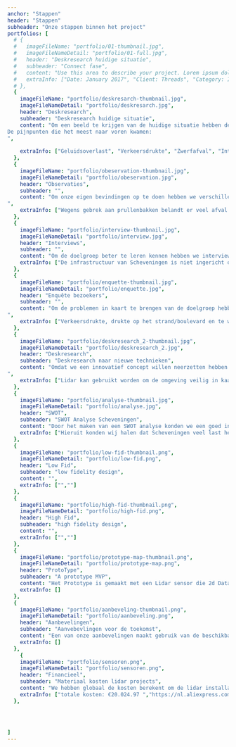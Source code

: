```yaml
---
anchor: "Stappen"
header: "Stappen"
subheader: "Onze stappen binnen het project"
portfolios: [
  # {
  #   imageFileName: "portfolio/01-thumbnail.jpg",
  #   imageFileNameDetail: "portfolio/01-full.jpg",
  #   header: "Deskresearch huidige situatie",
  #   subheader: "Connect fase",
  #   content: "Use this area to describe your project. Lorem ipsum dolor sit amet, consectetur adipisicing elit. Est blanditiis dolorem culpa incidunt minus dignissimos deserunt repellat aperiam quasi sunt officia expedita beatae cupiditate, maiores repudiandae, nostrum, reiciendis facere nemo!",
  #   extraInfo: ["Date: January 2017", "Client: Threads", "Category: Illustration"]
  # },
  {
    imageFileName: "portfolio/deskresarch-thumbnail.jpg",
    imageFileNameDetail: "portfolio/deskresarch.jpg",
    header: "Deskresearch",
    subheader: "Deskresearch huidige situatie",
    content: "Om een beeld te krijgen van de huidige situatie hebben deskresearch gedaan. We zijn begonnen met het doen van deskresearch om een basis van kennis te hebben over de huidige situatie. We wilde de huidige situatie in kaart brengen om een onderwerp te kunnen kiezen waar wij ons mee bezig zouden houden. Zo wilde we een onderwerp kiezen waarmee we een groot probleem op zouden kunnen lossen, om dit te kunnen doen moesten we een een inzicht hebben in de huidige situatie en de problemen. We kwamen er al snel achter dat Scheveningen regelmatig slecht in het nieuws is. Zo hebben bezoekers en bewoners aangegeven dat er veel overlast plaatsvindt in Scheveningen. Dit heeft een negatieve invloed op het imago van Scheveningen.
De pijnpunten die het meest naar voren kwamen:
",
    
    extraInfo: ["Geluidsoverlast", "Verkeersdrukte", "Zwerfafval", "Intimidatie", "Straatraces", "Wildplassen", "Drukte"]
  },
  {
    imageFileName: "portfolio/obeservation-thumbnail.jpg",
    imageFileNameDetail: "portfolio/obeservation.jpg",
    header: "Observaties",
    subheader: "",
    content: "Om onze eigen bevindingen op te doen hebben we verschillende observaties gedaan in Scheveningen. We wilde zelf de sfeer ervaren, kijken wat ons opviel en ontdekken waar wij zelf tegenaan lopen op Scheveningen. Inzichten:
",
    extraInfo: ["Wegens gebrek aan prullenbakken belandt er veel afval op de stranden en in de duinen.", "Weersomstandigheden beïnvloeden het aantal bezoekers. Zomers meer dan in de    wintermaanden.", "Bezoekers worden slecht geïnformeerd over de drukte in de omgeving van de boulevard.", "Mensen worden niet gewezen naar locaties waar zij hun afval kunnen deponeren.", "Honden en paarden laten veel afval dat zij produceren achter."]
  },
  {
    imageFileName: "portfolio/interview-thumbnail.jpg",
    imageFileNameDetail: "portfolio/interview.jpg",
    header: "Interviews",
    subheader: "",
    content: "Om de doelgroep beter te leren kennen hebben we interviews met hen gehouden. Zo konden wij onze inzichten en bevindingen uit eerder onderzoek bij hen neerleggen en hierover doorvragen. Ook hadden we zo een beter beeld van de doelgroep zelf doordat we door konden vragen. Het doel was om erachter te komen hoe zij over Scheveningen denken en wat hen hier opvalt. Verder wilde wij weten waar zij tegenaan liepen. Inzichten:",
    extraInfo: ["De infrastructuur van Scheveningen is niet ingericht op het verwerken van de toenemende druk van bezoekers.", "De uitstraling van gebouwen en onder andere de Pier laat een slechte indruk achter op de ervaring van de bezoeker.", "Berichten uit verschillende media over hangjongeren en overlast schrikt de bezoeker af."]
  },
  {
    imageFileName: "portfolio/enquette-thumbnail.jpg",
    imageFileNameDetail: "portfolio/enquette.jpg",
    header: "Enquête bezoekers",
    subheader: "",
    content: "Om de problemen in kaart te brengen van de doelgroep hebben we een enquête opgesteld. Door een enquête op te stellen konden we op een snelle en makkelijke manier een groot deel van onze doelgroep bereiken. Om de huidige situatie beter te begrijpen wilde we de problemen die de bezoekers ervaren in kaart brengen. We wilde daarbij de pijnpunten van de doelgroep weten om hierop in te kunnen spelen.  Ook waren we benieuwd naar de oplossingen waar de bezoekers zelf mee zouden komen om hier eventueel inspiratie uit op te doen. Inzichten:
",
    extraInfo: ["Verkeersdrukte, drukte op het strand/boulevard en te weinig parkeerplekken zijn problemen waar de respondenten het meest tegenaan lopen.", "De meerderheid van de respondenten ervaart parkeren als het vervelendst wanneer ze Scheveningen bezoeken", "De respondenten geven Scheveningen gemiddeld een 7,2 als dagje uit.", "Meeste bezoekers komen naar scheveningen voor een dagje uit, wandeling of het strand.", "De bezoekers bevinden zich vooral op de boulevard, wat voor drukke plekken kan zorgen en een negatieve ervaring geeft aan de bezoeker."]
  },
  {
    imageFileName: "portfolio/deskresearch_2-thumbnail.jpg",
    imageFileNameDetail: "portfolio/deskresearch_2.jpg",
    header: "Deskresearch",
    subheader: "Deskresearch naar nieuwe technieken",
    content: "Omdat we een innovatief concept willen neerzetten hebben we onderzoek gedaan naar nieuwe en opkomende technieken. Hier hebben we voor deskresearch gekozen omdat er op het internet veel verschillende technieken te vinden zijn, hier konden we op een andere manier eventueel nog verder onderzoek naar doen. We wilde een inzicht in de technieken die nu toegepast kunnen worden maar ook de technieken die in de toekomst toegepast kunnen worden. Door een inzicht te hebben in de technieken konden we een uitgangspunt nemen voor ons concept Inzichten:
",
    extraInfo: ["Lidar kan gebruikt worden om de omgeving veilig in kaart te brengen zonder de privacy regels te schenden.", "De Maglev windturbine zou een duurzame oplossing kunnen bieden om stroom te genereren voor een installatie afgezonderd van het elektranet.", "Met behulp van Socket.io kunnen we achterhalen hoeveel realtime bezoekers aanwezig zijn op Scheveningen strand."]
  },
  {
    imageFileName: "portfolio/analyse-thumbnail.jpg",
    imageFileNameDetail: "portfolio/analyse.jpg",
    header: "SWOT",
    subheader: "SWOT Analyse Scheveningen",
    content: "Door het maken van een SWOT analyse konden we een goed inzicht krijgen van de goede en minder goede punten van Scheveningen. Door het maken van een SWOT analyse konden we aan de hand van de sterktes en zwaktes de bedreigingen zien maar ook de kansen van Scheveningen. Zo konden we zien of wij hier iets uit konden halen voor onze concepten. Inzichten:",
    extraInfo: ["Hieruit konden wij halen dat Scheveningen veel last heeft van verschillende concurrenten, zo wisten wij dat wij iets wilde bedenken wat Scheveningen kon onderscheiden van andere badplaatsen.", "Ook bleek dat er door het gebrek aan  fysieke ruimte veel conflicten ontstaan over het gebruik van ruimte op de stranden, hier dienen wij dus rekening mee te houden bij het ontwikkelen van onze concepten."]
  },
  {
    imageFileName: "portfolio/low-fid-thumbnail.png",
    imageFileNameDetail: "portfolio/low-fid.png",
    header: "Low Fid",
    subheader: "low fidelity design",
    content: "",
    extraInfo: ["",""]
  },
  {
    imageFileName: "portfolio/high-fid-thumbnail.png",
    imageFileNameDetail: "portfolio/high-fid.png",
    header: "High Fid",
    subheader: "high fidelity design",
    content: "",
    extraInfo: ["",""]
  },
  {
    imageFileName: "portfolio/prototype-map-thumbnail.png",
    imageFileNameDetail: "portfolio/prototype-map.png",
    header: "ProtoType",
    subheader: "A prototype MVP",
    content: "Het Prototype is gemaakt met een Lidar sensor die 2d Data aanleverd. Deze data gebruiken we om te herkennen hoeveel mensen er lopen binnen de range van de Lidar sensor. Vervolgens versturen we deze data naar een website waar er op de kaart wordt aangegeven hoe druk het is in het gebied van de Lidar sensor. Het Prototype maakt gebruik van een verbinding doormiddel van socket.io. Hiermee kunnen we live de data doorsturen naar de front-end react app. Deze React app maakt gebruik van Leaflet om een kaart weer te geven waarom de drukte te zien is.",
    extraInfo: []
  },
  {
    imageFileName: "portfolio/aanbeveling-thumbnail.png",
    imageFileNameDetail: "portfolio/aanbeveling.png",
    header: "Aanbevelingen",
    subheader: "Aanvebevlingen voor de toekomst",
    content: "Een van onze aanbevelingen maakt gebruik van de beschikbare data vanaf de sensoren. Deze data zou kunnen worden gebruikt om weer te geven wat een rustige route is om zo de drukte te verspreiden en de doorstroom te verbeteren.",
    extraInfo: []
  },
    {
    imageFileName: "portfolio/sensoren.png",
    imageFileNameDetail: "portfolio/sensoren.png",
    header: "Financieel",
    subheader: "Materiaal kosten lidar projects",
    content: "We hebben globaal de kosten berekent om de lidar installatie neer te zetten op de boulevard van scheveningen. De sensoren kunnen in lantaarnpalen worden geplaats. De installatie zal een totaal gebied van 2KM over de boulevard dekken. We hebben gekozen voor de 3D Lidar Sensor RS-LiDAR-16. Deze hebben een bereik van 300 meter en kosten € 2.860,71 per stuk. We zullen hiervan minimaal 7 moeten plaatsen om 2KM te kunnen dekken. De kosten van de server bedragen... ",
    extraInfo: ["totale kosten: €20.024.97 ","https://nl.aliexpress.com/item/32942145445.html", "Dit zijn globaal de materiaalkosten. Installatie kosten kunnen bij serieuse intresse verder worden onderzocht."]
  },




]
---
```


